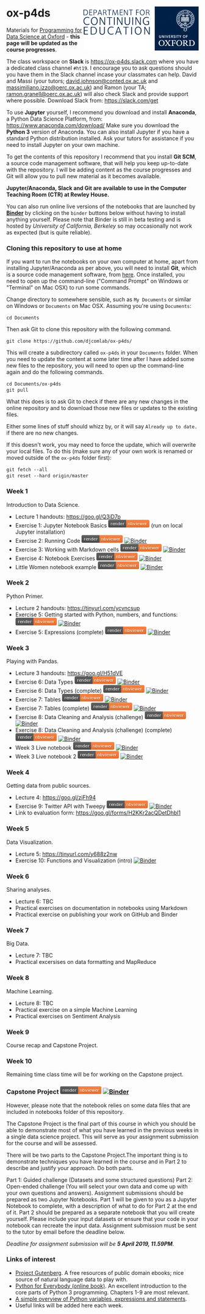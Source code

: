 # ox-p4ds <img src="oudce_logo.png" align="right"/>

Materials for [Programming for Data Science at Oxford](https://www.conted.ox.ac.uk/courses/programming-for-data-science) - **this page will be updated as the course progresses**.

The class workspace on **Slack** is https://ox-p4ds.slack.com where you have a dedicated class channel `#ht19`. I encourage you to ask questions should you have them in the Slack channel incase your classmates can help. David and Massi (your tutors; david.johnson@conted.ox.ac.uk and massimiliano.izzo@oerc.ox.ac.uk) and Ramon (your TA; ramon.granell@oerc.ox.ac.uk) will also check Slack and provide support where possible. Download Slack from: https://slack.com/get


To use **Jupyter** yourself, I recommend you download and install **Anaconda**, a Python Data Science Platform, from: https://www.anaconda.com/download/ Make sure you download the **Python 3** version of Anaconda. You can also install Jupyter if you have a standard Python distribution installed. Ask your tutors for assistance if you need to install Jupyter on your own machine.

To get the contents of this repository I recommend that you install **Git SCM**, a source code management software, that will help you keep up-to-date with the repository. I will be adding content as the course progresses and Git will allow you to pull new material as it becomes available.

**Jupyter/Anaconda, Slack and Git are available to use in the Computer Teaching Room (CTR) at Rewley House.**

You can also run online live versions of the notebooks that are launched by **[Binder](https://mybinder.org)** by clicking on the `binder` buttons below without having to install anything yourself. Please note that Binder is still in beta testing and is hosted by *University of California, Berkeley* so may occasionally not work as expected (but is quite reliable). 

### Cloning this repository to use at home

If you want to run the notebooks on your own computer at home, apart from installing Jupyter/Anaconda as per above, you will need to install **Git**, which is a source code management software, from [here](https://git-scm.com/downloads). Once installed, you need to open up the command-line ("Command Prompt" on Windows or "Terminal" on Mac OSX) to run some commands.

Change directory to somewhere sensible, such as `My Documents` or similar on Windows or `Documents` on Mac OSX. Assuming you're using `Documents`:

```
cd Documents
```

Then ask Git to clone this repository with the following command.
```
git clone https://github.com/djcomlab/ox-p4ds/
```

This will create a subdirectory called `ox-p4ds` in your `Documents` folder. When you need to update the content at some later time after I have added some new files to the repository, you will need to open up the command-line again and do the following commands.
```
cd Documents/ox-p4ds
git pull
```
What this does is to ask Git to check if there are any new changes in the online repository and to download those new files or updates to the existing files.

Either some lines of stuff should whizz by, or it will say `Already up to date.` if there are no new changes.

If this doesn't work, you may need to force the update, which will overwrite your local files. To do this (make sure any of your own work is renamed or moved outside of the `ox-p4ds` folder first):
```
git fetch --all
git reset --hard origin/master
```

### Week 1

Introduction to Data Science.
- Lecture 1 handouts: https://goo.gl/Q3iD7p
- Exercise 1: Jupyter Notebook Basics [![nbviewer](notebooks/images/render_nbviewer_button.png)](https://nbviewer.jupyter.org/github/djcomlab/ox-p4ds/blob/master/notebooks/Ex01_Notebook_Basics.ipynb) (run on local Jupyter installation)
- Exercise 2: Running Code [![nbviewer](notebooks/images/render_nbviewer_button.png)](https://nbviewer.jupyter.org/github/djcomlab/ox-p4ds/blob/master/notebooks/Ex02_Running_Code.ipynb) [![Binder](https://mybinder.org/badge.svg)](https://mybinder.org/v2/gh/djcomlab/ox-p4ds/master?filepath=notebooks%2FEx02_Running_Code.ipynb)
- Exercise 3: Working with Markdown cells [![nbviewer](notebooks/images/render_nbviewer_button.png)](https://nbviewer.jupyter.org/github/djcomlab/ox-p4ds/blob/master/notebooks/Ex03_Working_With_Markdown_Cells.ipynb) [![Binder](https://mybinder.org/badge.svg)](https://mybinder.org/v2/gh/djcomlab/ox-p4ds/master?filepath=notebooks%2FEx03_Working_With_Markdown_Cells.ipynb)
- Exercise 4: Notebook Exercises [![nbviewer](notebooks/images/render_nbviewer_button.png)](https://nbviewer.jupyter.org/github/djcomlab/ox-p4ds/blob/master/notebooks/Ex04_Notebook_Exercises.ipynb) [![Binder](https://mybinder.org/badge.svg)](https://mybinder.org/v2/gh/djcomlab/ox-p4ds/master?filepath=notebooks%2FEx04_Notebook_Exercises.ipynb)
- Little Women notebook example [![nbviewer](notebooks/images/render_nbviewer_button.png)](https://nbviewer.jupyter.org/github/djcomlab/ox-p4ds/blob/master/notebooks/Week1_Little_Women.ipynb) [![Binder](https://mybinder.org/badge.svg)](https://mybinder.org/v2/gh/djcomlab/ox-p4ds/master?filepath=notebooks%2FWeek1_Little_Women.ipynb)

### Week 2

Python Primer.

- Lecture 2 handouts: https://tinyurl.com/ycvncsup
- Exercise 5: Getting started with Python, numbers, and functions: [![nbviewer](notebooks/images/render_nbviewer_button.png)](https://nbviewer.jupyter.org/github/djcomlab/ox-p4ds/blob/master/notebooks/Ex05_Expressions.ipynb) [![Binder](https://mybinder.org/badge.svg)](https://mybinder.org/v2/gh/djcomlab/ox-p4ds/master?filepath=notebooks%2FEx05_Expressions.ipynb)
- Exercise 5: Expressions (complete) [![nbviewer](notebooks/images/render_nbviewer_button.png)](https://nbviewer.jupyter.org/github/djcomlab/ox-p4ds/blob/master/notebooks/Ex05_Expressions_complete.ipynb) [![Binder](https://mybinder.org/badge.svg)](https://mybinder.org/v2/gh/djcomlab/ox-p4ds/master?filepath=notebooks%2FEx05_Expressions_complete.ipynb)

### Week 3

Playing with Pandas.

- Lecture 3 handouts: https://goo.gl/H51dVE
- Exercise 6: Data Types [![nbviewer](notebooks/images/render_nbviewer_button.png)](https://nbviewer.jupyter.org/github/djcomlab/ox-p4ds/blob/master/notebooks/Ex06_Data_Types.ipynb) [![Binder](https://mybinder.org/badge.svg)](https://mybinder.org/v2/gh/djcomlab/ox-p4ds/master?filepath=notebooks%2FEx06_Data_Types.ipynb)
- Exercise 6: Data Types (complete) [![nbviewer](notebooks/images/render_nbviewer_button.png)](https://nbviewer.jupyter.org/github/djcomlab/ox-p4ds/blob/master/notebooks/Ex06_Data_Types_complete.ipynb) [![Binder](https://mybinder.org/badge.svg)](https://mybinder.org/v2/gh/djcomlab/ox-p4ds/master?filepath=notebooks%2FEx06_Data_Types_complete.ipynb)
- Exercise 7: Tables [![nbviewer](notebooks/images/render_nbviewer_button.png)](https://nbviewer.jupyter.org/github/djcomlab/ox-p4ds/blob/master/notebooks/Ex07_Tables.ipynb) [![Binder](https://mybinder.org/badge.svg)](https://mybinder.org/v2/gh/djcomlab/ox-p4ds/master?filepath=notebooks%2FEx07_Tables.ipynb)
- Exercise 7: Tables (complete) [![nbviewer](notebooks/images/render_nbviewer_button.png)](https://nbviewer.jupyter.org/github/djcomlab/ox-p4ds/blob/master/notebooks/Ex07_Tables_complete.ipynb) [![Binder](https://mybinder.org/badge.svg)](https://mybinder.org/v2/gh/djcomlab/ox-p4ds/master?filepath=notebooks%2FEx07_Tables_complete.ipynb)
- Exercise 8: Data Cleaning and Analysis (challenge) [![nbviewer](notebooks/images/render_nbviewer_button.png)](https://nbviewer.jupyter.org/github/djcomlab/ox-p4ds/blob/master/notebooks/Ex08_Data_Cleaning_and_Analysis.ipynb) [![Binder](https://mybinder.org/badge.svg)](https://mybinder.org/v2/gh/djcomlab/ox-p4ds/master?filepath=notebooks%2FEx08_Data_Cleaning_and_Analysis.ipynb)
- Exercise 8: Data Cleaning and Analysis (challenge) (complete) [![nbviewer](notebooks/images/render_nbviewer_button.png)](https://nbviewer.jupyter.org/github/djcomlab/ox-p4ds/blob/master/notebooks/Ex08_Data_Cleaning_and_Analysis_complete.ipynb) [![Binder](https://mybinder.org/badge.svg)](https://mybinder.org/v2/gh/djcomlab/ox-p4ds/master?filepath=notebooks%2FEx08_Data_Cleaning_and_Analysis_complete.ipynb)
- Week 3 Live notebook [![nbviewer](notebooks/images/render_nbviewer_button.png)](https://nbviewer.jupyter.org/github/djcomlab/ox-p4ds/blob/master/notebooks/Week3_Live.ipynb) [![Binder](https://mybinder.org/badge.svg)](https://mybinder.org/v2/gh/djcomlab/ox-p4ds/master?filepath=notebooks%2FWeek3_Live.ipynb)
- Week 3 Live notebook 2 [![nbviewer](notebooks/images/render_nbviewer_button.png)](https://nbviewer.jupyter.org/github/djcomlab/ox-p4ds/blob/master/notebooks/Week3_Live2.ipynb) [![Binder](https://mybinder.org/badge.svg)](https://mybinder.org/v2/gh/djcomlab/ox-p4ds/master?filepath=notebooks%2FWeek3_Live2.ipynb)

### Week 4

Getting data from public sources.

- Lecture 4: https://goo.gl/zjFh94
- Exercise 9: Twitter API with Tweepy [![nbviewer](notebooks/images/render_nbviewer_button.png)](https://nbviewer.jupyter.org/github/djcomlab/ox-p4ds/blob/master/notebooks/Ex09_Twitter_API_with_Tweepy.ipynb) [![Binder](https://mybinder.org/badge.svg)](https://mybinder.org/v2/gh/djcomlab/ox-p4ds/master?filepath=notebooks%2FEx09_Twitter_API_with_Tweepy.ipynb)
- Link to evaluation form: https://goo.gl/forms/H2KKr2acQDetDhbl1

### Week 5

Data Visualization.

- Lecture 5: https://tinyurl.com/y688z2nw
- Exercise 10: Functions and Visualization (intro)  [![Binder](https://mybinder.org/badge.svg)](https://mybinder.org/v2/gh/djcomlab/ox-p4ds/master?filepath=notebooks%2FEx10_Functions_and_Visualizations.ipynb) 

### Week 6

Sharing analyses.

- Lecture 6: TBC
- Practical exercises on documentation in notebooks using Markdown
- Practical exercise on publishing your work on GitHub and Binder

### Week 7

Big Data.

- Lecture 7: TBC
- Practical excersises on data formatting and MapReduce


### Week 8

Machine Learning.

- Lecture 8: TBC
- Practical exercise on a simple Machine Learning
- Practical exercises on Sentiment Analysis

### Week 9

Course recap and Capstone Project.

### Week 10

Remaining time class time will be for working on the Capstone project.

### Capstone Project [![nbviewer](notebooks/images/render_nbviewer_button.png)](https://nbviewer.jupyter.org/github/djcomlab/ox-p4ds/blob/master/notebooks/Capstone_Project_HT19.ipynb) [![Binder](https://mybinder.org/badge.svg)](https://mybinder.org/v2/gh/djcomlab/ox-p4ds/master?filepath=notebooks%2FCapstone_Project_HT19.ipynb)

However, please note that the notebook relies on some data files that are included in notebooks folder of this repository.

The Capstone Project is the final part of this course in which you should be able to demonstrate most of what you have learned in the previous weeks in a single data science project. This will serve as your assignment submission for the course and will be assessed.

There will be two parts to the Capstone Project.The important thing is to demonstrate techniques you have learned in the course and in Part 2 to describe and justify your approach. Do both parts.

Part 1: Guided challenge (Datasets and some structured questions)
Part 2: Open-ended challenge (You will select your own data and come up with your own questions and answers).
Assignment submissions should be prepared as two Jupyter Notebooks. Part 1 will be given to you as a Jupyter Notebook to complete, with a description of what to do for Part 2 at the end of it. Part 2 should be prepared as a separate notebook that you will create yourself. Please include your input datasets or ensure that your code in your notebook can recreate the input data. Assignment submission must be sent to the tutor by email before the deadline below.

*Deadline for assignment submission will be **5 April 2019, 11.59PM***.

### Links of interest
- [Project Gutenberg](www.gutenberg.org/ebooks/). A free resources of public domain ebooks; nice source of natural language data to play with.
- [Python for Everybody (online book)](https://www.py4e.com/html3/). An excellent introduction to the core parts of Python 3 programming. Chapters 1-9 are most relevant.
- [A simple overview of Python variables, expressions and statements](https://www.pythonlearn.com/html-008/cfbook003.html).
- Useful links will be added here each week.
